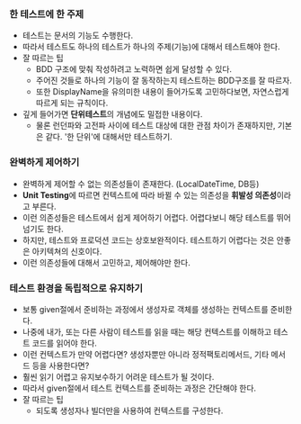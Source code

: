 ### 한 테스트에 한 주제
* 테스트는 문서의 기능도 수행한다.
* 따라서 테스트도 하나의 테스트가 하나의 주제(기능)에 대해서 테스트해야 한다.
* 잘 따르는 팁
  * BDD 구조에 맞춰 작성하려고 노력하면 쉽게 달성할 수 있다.
  * 주어진 것들로 하나의 기능이 잘 동작하는지 테스트하는 BDD구조를 잘 따르자.
  * 또한 DisplayName을 유의미한 내용이 들어가도록 고민하다보면, 자연스럽게 따르게 되는 규칙이다.
* 깊게 들어가면 **단위테스트**의 개념에도 밀접한 내용이다.
  * 물론 런던파와 고전파 사이에 테스트 대상에 대한 관점 차이가 존재하지만, 기본은 같다. '한 단위'에 대해서만 테스트하기.

### 완벽하게 제어하기
* 완벽하게 제어할 수 없는 의존성들이 존재한다. (LocalDateTime, DB등)
* **Unit Testing**에 따르면 컨텍스트에 따라 바뀔 수 있는 의존성을 **휘발성 의존성**이라고 부른다.
* 이런 의존성들은 테스트에서 쉽게 제어하기 어렵다. 어렵다보니 해당 테스트를 뛰어넘기도 한다.
* 하지만, 테스트와 프로덕션 코드는 상호보완적이다. 테스트하기 어렵다는 것은 안좋은 아키텍쳐의 신호이다.
* 이런 의존성들에 대해서 고민하고, 제어해야만 한다.

### 테스트 환경을 독립적으로 유지하기
* 보통 given절에서 준비하는 과정에서 생성자로 객체를 생성하는 컨텍스트를 준비한다.
* 나중에 내가, 또는 다른 사람이 테스트를 읽을 때는 해당 컨텍스트를 이해하고 테스트 코드를 읽어야 한다.
* 이런 컨텍스트가 만약 어렵다면? 생성자뿐만 아니라 정적팩토리메서드, 기타 메서드 등을 사용한다면?
* 훨씬 읽기 어렵고 유지보수하기 어려운 테스트가 될 것이다.
* 따라서 given절에서 테스트 컨텍스트를 준비하는 과정은 간단해야 한다.
* 잘 따르는 팁
  * 되도록 생성자나 빌더만을 사용하여 컨텍스트를 구성한다.